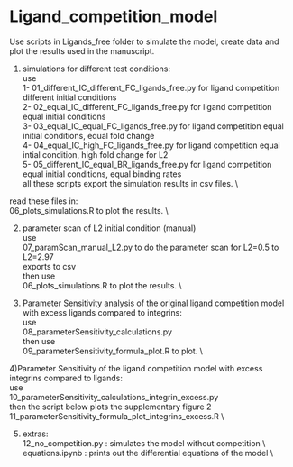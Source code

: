 # Ligand_competition_model

Use scripts in Ligands_free folder to simulate the model, create data and plot the results used in the manuscript. 

1) simulations for different test conditions: \
use \
1- 01_different_IC_different_FC_ligands_free.py for ligand competition different initial conditions \
2- 02_equal_IC_different_FC_ligands_free.py for ligand competition equal initial conditions \
3- 03_equal_IC_equal_FC_ligands_free.py for ligand competition equal initial conditions, equal fold change \
4- 04_equal_IC_high_FC_ligands_free.py for ligand competition equal intial condition, high fold change for L2 \
5- 05_different_IC_equal_BR_ligands_free.py for ligand competition equal initial conditions, equal binding rates \
all these scripts export the simulation results in csv files. \

read these files in: \
06_plots_simulations.R to plot the results. \

2) parameter scan of L2 initial condition (manual) \
use \
07_paramScan_manual_L2.py to do the parameter scan for L2=0.5 to L2=2.97 \
exports to csv \
then use \
06_plots_simulations.R to plot the results. \

3) Parameter Sensitivity analysis of the original ligand competition model with excess ligands compared to integrins: \
use \
08_parameterSensitivity_calculations.py \
then use \
09_parameterSensitivity_formula_plot.R to plot. \

4)Parameter Sensitivity of the ligand competition model with excess integrins compared to ligands: \
use \
10_parameterSensitivity_calculations_integrin_excess.py \
then the script below plots the supplementary figure 2 \
11_parameterSensitivity_formula_plot_integrins_excess.R \

5) extras: \
12_no_competition.py : simulates the model without competition  \   
equations.ipynb : prints out the differential equations of the model \

